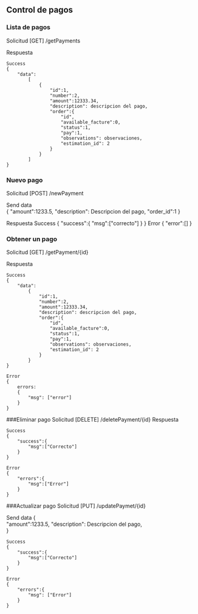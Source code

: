 ## Control de pagos

### Lista de pagos
Solicitud [GET] /getPayments

Respuesta

	Success
	{
		"data":
			[
				{
					"id":1,
					"number":2,
					"amount":12333.34,
					"description": descripcion del pago,
					"order":{
						"id",
						"available_facture":0,
						"status":1,
						"pay":1,
						"observations": observaciones,
						"estimation_id": 2
					}
				}
			]
	}

### Nuevo pago
Solicitud [POST] /newPayment

Send data	
	{
		"amount":1233.5,
		"description": Descripcion del pago,
		"order_id":1
	}
	
Respuesta
	Success
	{
		"success":{
			"msg":["correcto"]
		}
	}
	Error
	{
		"error":[]
	}

### Obtener un pago
Solicitud [GET] /getPayment/{id}

Respuesta
	
	Success
	{
		"data":
			{
				"id":1,
				"number":2,
				"amount":12333.34,
				"description": descripcion del pago,
				"order":{
					"id",
					"available_facture":0,
					"status":1,
					"pay":1,
					"observations": observaciones,
					"estimation_id": 2
				}
			}
	}

	Error
	{
		errors:
		{
			"msg": ["error"]
		}
	}

###Eliminar pago
Solicitud [DELETE] /deletePayment/{id}
Respuesta
	
	Success
	{
		"success":{
			"msg":["Correcto"]
		}
	}

	Error
	{
		"errors":{
			"msg":["Error"]
		}
	}

###Actualizar pago
Solicitud [PUT]	/updatePaymet/{id}

Send data
	{		
		"amount":1233.5,
		"description": Descripcion del pago,		
	}

	Success
	{
		"success":{
			"msg":["Correcto"]
		}
	}

	Error
	{
		"errors":{
			"msg": ["Error"]
		}
	}